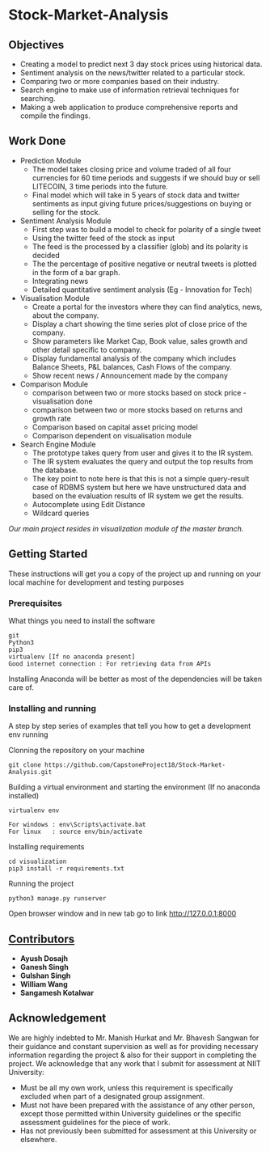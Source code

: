 # Stock-Market-Analysis

## Objectives
* Creating a  model to predict next 3 day stock prices using historical data.
* Sentiment analysis on the news/twitter related to a particular stock.
* Comparing two or more companies based on their industry.
* Search engine to make use of information retrieval techniques for searching.
* Making a web application to produce comprehensive reports and compile the findings. 

## Work Done
* Prediction Module
    * The model takes closing price and volume traded of all four currencies for 60 time periods and suggests if we should buy or sell LITECOIN, 3 time periods into the future.
    * Final model which will take in 5 years of stock data and twitter sentiments as input giving future prices/suggestions on buying or selling for the stock.
* Sentiment Analysis Module
    * First step was to build a model to check for polarity of  a single tweet   
    * Using the twitter feed of the stock as  input
    * The feed is the processed by a classifier (glob) and its polarity is decided
    * The the  percentage of positive negative or neutral tweets is plotted in the form of a bar graph.
    * Integrating news 
    * Detailed quantitative sentiment analysis (Eg - Innovation for Tech)
* Visualisation Module
    * Create a portal for the investors where they can find analytics, news, about the company. 
    * Display a chart showing the time series plot of  close price of the company.
    * Show parameters like Market Cap, Book value, sales growth and other detail specific to  company. 
     * Display fundamental analysis of the company which includes Balance Sheets, P&L balances, Cash Flows of the company.
    * Show recent news / Announcement made by the company
* Comparison Module
    * comparison between two or more stocks based on stock price - visualisation done
    * comparison between two or more stocks based on returns and growth rate
    * Comparison  based on capital asset pricing model
    * Comparison dependent on visualisation module
* Search Engine Module
    * The prototype takes query from user and gives it to the IR system.
    * The IR system evaluates the query and output the top results from the database.
    * The key point to note here is that this is not a simple query-result case of RDBMS system but here we have unstructured data and based on the evaluation results of IR system we get the results.
    * Autocomplete using Edit Distance
    * Wildcard queries

*Our main project resides in visualization module of the master branch.*

## Getting Started

These instructions will get you a copy of the project up and running on your local machine for development and testing purposes

### Prerequisites

What things you need to install the software

```
git
Python3
pip3
virtualenv [If no anaconda present]
Good internet connection : For retrieving data from APIs
```
Installing Anaconda will be better as most of the dependencies will be taken care of.

### Installing and running

A step by step series of examples that tell you how to get a development env running

Clonning the repository on your machine
```
git clone https://github.com/CapstoneProject18/Stock-Market-Analysis.git
```
Building a virtual environment and starting the environment (If no anaconda installed)
```
virtualenv env

For windows : env\Scripts\activate.bat
For linux   : source env/bin/activate 
```
Installing requirements
```
cd visualization
pip3 install -r requirements.txt
```
Running the project
```
python3 manage.py runserver
```
Open browser window and in new tab go to link http://127.0.0.1:8000
    
## [Contributors](https://github.com/enthusiastica/Stock-Market-Analysis/graphs/contributors)
* **Ayush Dosajh**
* **Ganesh Singh**
* **Gulshan Singh**
* **William Wang**
* **Sangamesh Kotalwar**

## Acknowledgement
We are highly indebted to Mr. Manish Hurkat and Mr. Bhavesh Sangwan for their guidance and constant supervision as well as for providing necessary information regarding the project & also for their support in completing the project.
We acknowledge that any work that I submit for assessment at NIIT University:
* Must be all my own work, unless this requirement is specifically excluded when part of a designated group assignment.  
* Must not have been prepared with the assistance of any other person, except those permitted within University guidelines or the specific assessment guidelines for the piece of work.
* Has not previously been submitted for assessment at this University or elsewhere.

